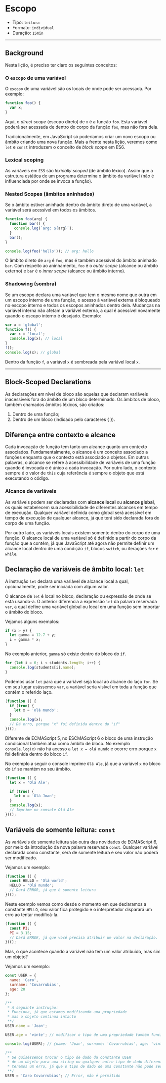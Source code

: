 # Escopo

* Tipo: `leitura`
* Formato: `individual`
* Duração: `15min`

***

## Background

Nesta lição, é preciso ter claro os seguintes conceitos:

### O `escopo` de uma variável

O `escopo` de uma variável são os locais de onde pode ser acessada.
Por exemplo:

```js
function foo() {
  var x;
}
```

Aqui, o _direct scope_ (escopo direto) de `x` é a função `foo`. Esta variável
poderá ser acessada de dentro do corpo da função `foo`, mas não fora dela.

Tradicionalmente, em JavaScript só poderíamos criar um novo escopo ou âmbito
criando uma nova função. Mais a frente nesta lição, veremos como `let` e `const`
introduzem o conceito de _block scope_ em ES6.

### Lexical scoping

As variáveis em `ES5` são  _lexically scoped_ (de âmbito léxico). Assim que a
estrutura estática de um programa determina o âmbito da variável (não é
influenciada por onde se invoca a função).

### Nested Scopes (âmbitos aninhados)

Se o âmbito estiver aninhado dentro do âmbito direto de uma variável, a variável
será acessível em todos os âmbitos.

```js
function foo(arg) {
  function bar() {
    console.log(`arg: ${arg}`);
  }
  bar();
}

console.log(foo('hello')); // arg: hello
```

O âmbito direto de `arg` é `foo`, mas é também acessível do âmbito aninhado
`bar`. Com respeito ao aninhamento, `foo` é o _outer scope_ (alcance ou âmbito
externo) e `bar` é o _inner scope_ (alcance ou âmbito interno).

### Shadowing (sombra)

Se um escopo declara uma variável que tem o mesmo nome que outra em um escopo
interno de uma função, o acesso à variável externa é bloqueado no escopo interno
e todos os escopos aninhados dentro dela. Mudanças na variável interna não
afetam a variável externa, a qual é acessível novamente quando o escopo interno
é desejado. Exemplo:

```js
var x = 'global';
function f() {
  var x = 'local';
  console.log(x); // local
}
f();
console.log(x); // global
```

Dentro da função `f`, a variável `x` é sombreada pela variável local `x`.

***

## Block-Scoped Declarations

As declarações em nível de bloco são aquelas que declaram variáveis inacessíveis
fora do âmbito de um bloco determinado. Os âmbitos de bloco, também chamados
âmbitos léxicos, são criados:

1. Dentro de uma função;
2. Dentro de um bloco (indicado pelo caracteres { }).

## Diferença entre contexto e alcance

Cada invocação de função tem tanto um alcance quanto um contexto associados.
Fundamentalmente, o alcance é um conceito associado a funções enquanto que o
contexto está associado a objetos. Em outras palavras, o alcance se refere à
acessibilidade de variáveis de uma função quando é invocada e é único a cada
invocação. Por outro lado, o contexto sempre é o valor de `this` cuja referência
é sempre o objeto que está executando o código.

### Alcance de variáveis

As variáveis podem ser declaradas com **alcance local** ou **alcance global**,
os quais estabelecem sua acessibilidade de diferentes alcances em tempo de
execução. Qualquer variável definida como global será acessível em tempo de
execução de qualquer alcance, já que terá sido declarada fora do corpo de uma
função.

Por outro lado, as variáveis locais existem somente dentro do corpo de uma
função. O alcance local de uma variável só é definido a partir do corpo da
função que a contém, já que JavaScript até agora não permite definir um alcance
local dentro de uma condição `if`, blocos `switch`, ou iterações `for` e `while`.

## Declaração de variáveis de âmbito local: `let`

A instrução `let` declara uma variável de alcance local a qual, opcionalmente,
pode ser iniciada com algum valor.

O alcance de `let` é local no bloco, declaração ou expressão de onde se está
usando-a. O anterior diferencia a expressão `let` da palavra reservada `var`, a
qual define uma variável global ou local em uma função sem importar o âmbito do
bloco.

Vejamos alguns exemplos:

```js
if (x > y) {
  let gamma = 12.7 + y;
  i = gamma * x;
}
```

No exemplo anterior, `gamma` só existe dentro do bloco do `if`.

```js
for (let i = 0; i < students.length; i++) {
  console.log(students[i].name);
}
```

Podemos usar `let` para que a variável seja local ao alcance do laço `for`. Se
em seu lugar usássemos `var`, a variável seria visível em toda a função que
contém o referido laço.

```js
(function () {
  if (true) {
    let x = 'olá mundo';
  }
  console.log(x);
  // Dá erro, porque "x" foi definida dentro do "if"
})();
```

Diferente de ECMAScript 5, no ESCMAScript 6 o bloco de uma instrução condicional
também atua como âmbito de bloco. No exemplo `console.log(x)` não há acesso a
`let x = olá mundo` e ocorre erro porque `x` foi definida dentro do bloco `if`.

No exemplo a seguir o console imprime `Olá Ale`, já que a variável `x` no bloco
do `if` se mantém no seu âmbito.

```js
(function () {
  let x = 'Olá Ale';

  if (true) {
    let x = 'Olá Joan';
  }
  console.log(x);
  // Imprime no console Olá Ale
})();
```

## Variáveis de somente leitura: `const`

As variáveis de somente leitura são outra das novidades de ECMAScript 6, por
meio da introdução da nova palavra reservada `const`. Qualquer variável declarada
como constante, será de somente leitura e seu valor não poderá ser modificado.

Vejamos um exemplo:

```js
(function () {
  const HELLO = 'Olá world';
  HELLO = 'Olá mundo';
  // Dará ERROR, já que é somente leitura
})();
```

Neste exemplo vemos como desde o momento em que declaramos a constante `HELLO`,
seu valor fica protegido e o interpretador disparará um erro ao tentar
modificá-la.

```js
(function () {
  const PI;
  PI = 3.15;
  // Dará ERROR, já que você precisa atribuir um valor na declaração.
})();
```

Mas, o que acontece quando a variável não tem um valor atribuído, mas sim um
objeto?

Vejamos um exemplo:

```js
const USER = {
  name: 'Caro',
  surname: 'Covarrubias',
  age: 20
};

/**
 * A seguinte instrução:
 * Funciona, já que estamos modificando uma propriedade
 * mas o objeto continua intacto
 **/
USER.name = 'Joan';

USER.age = 'vinte'; // modificar o tipo de uma propriedade também funciona

console.log(USER); // {name: 'Joan', surname: 'Covarrubias', age: 'vinte'}

/**
 * Se quiséssemos trocar o tipo de dado da constante USER
 * de um objeto para uma string ou qualquer outro tipo de dado diferente de um objeto,
 * teremos um erro, já que o tipo de dado de uma constante não pode ser modificado
 **/
USER = 'Caro Covarrubias'; // Error, não é permitido
```
